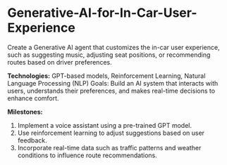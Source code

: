 # Generative-AI-for-In-Car-User-Experience
Create a Generative AI agent that customizes the in-car user experience, such as suggesting music, adjusting seat positions, or recommending routes based on driver preferences.

**Technologies:** GPT-based models, Reinforcement Learning, Natural Language Processing (NLP)
Goals: Build an AI system that interacts with users, understands their preferences, and makes real-time decisions to enhance comfort.

**Milestones:**
1. Implement a voice assistant using a pre-trained GPT model.
2. Use reinforcement learning to adjust suggestions based on user feedback.
3. Incorporate real-time data such as traffic patterns and weather conditions to influence route recommendations.
